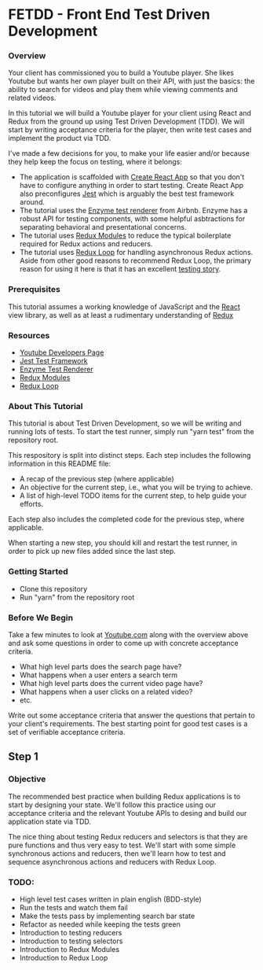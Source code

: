 
# FETDD - Front End Test Driven Development

### Overview
Your client has commissioned you to build a Youtube player. She likes Youtube but wants her own player built on their API, with just the basics: the ability to search for videos and play them while viewing comments and related videos.

In this tutorial we will build a Youtube player for your client using React and Redux from the ground up using Test Driven Development (TDD). We will start by writing acceptance criteria for the player, then write test cases and implement the product via TDD.

I've made a few decisions for you, to make your life easier and/or because they help keep the focus on testing, where it belongs:

- The application is scaffolded with [Create React App](https://github.com/facebook/create-react-app) so that you don't have to configure anything in order to start testing. Create React App also preconfigures [Jest](https://jestjs.io/docs/en/getting-started) which is arguably the best test framework around.
- The tutorial uses the [Enzyme test renderer](http://airbnb.io/enzyme/) from Airbnb. Enzyme has a robust API for testing components, with some helpful asbtractions for separating behavioral and presentational concerns.
- The tutorial uses [Redux Modules](https://mboperator.gitbooks.io/redux-modules/content/) to reduce the typical boilerplate required for Redux actions and reducers.
- The tutorial uses [Redux Loop](https://redux-loop.js.org/) for handling asynchronous Redux actions. Aside from other good reasons to recommend Redux Loop, the primary reason for using it here is that it has an excellent [testing story](https://redux-loop.js.org/docs/tutorial/Testing.html).

### Prerequisites
This tutorial assumes a working knowledge of JavaScript and the [React](https://reactjs.org/) view library, as well as at least a rudimentary understanding of [Redux](https://redux.js.org/)

### Resources
- [Youtube Developers Page](https://developers.google.com/youtube/) 
- [Jest Test Framework](https://jestjs.io/docs/en/getting-started)
- [Enzyme Test Renderer](http://airbnb.io/enzyme/)
- [Redux Modules](https://mboperator.gitbooks.io/redux-modules/content/)
- [Redux Loop](https://redux-loop.js.org/)

### About This Tutorial
This tutorial is about Test Driven Development, so we will be writing and running lots of tests. To start the test runner, simply run "yarn test" from the repository root.

This respository is split into distinct steps. Each step includes the following information in this README file:
- A recap of the previous step (where applicable)
- An objective for the current step, i.e., what you will be trying to achieve.
- A list of high-level TODO items for the current step, to help guide your efforts.

Each step also includes the completed code for the previous step, where applicable.

When starting a new step, you should kill and restart the test runner, in order to pick up new files added since the last step.

### Getting Started
- Clone this repository
- Run "yarn" from the repository root

### Before We Begin
Take a few minutes to look at [Youtube.com](https://www.youtube.com/) along with the overview above and ask some questions in order to come up with concrete acceptance criteria.

- What high level parts does the search page have?
- What happens when a user enters a search term
- What high level parts does the current video page have?
- What happens when a user clicks on a related video?
- etc.

Write out some acceptance criteria that answer the questions that pertain to your client's requirements. The best starting point for good test cases is a set of verifiable acceptance criteria.

## Step 1

### Objective
The recommended best practice when building Redux applications is to start by designing your state. We'll follow this practice using our acceptance criteria and the relevant Youtube APIs to desing and build our application state via TDD.

The nice thing about testing Redux reducers and selectors is that they are pure functions and thus very easy to test. We'll start with some simple synchronous actions and reducers, then we'll learn how to test and sequence asynchronous actions and reducers with Redux Loop.

### TODO:
- High level test cases written in plain english (BDD-style)
- Run the tests and watch them fail
- Make the tests pass by implementing search bar state
- Refactor as needed while keeping the tests green
- Introduction to testing reducers
- Introduction to testing selectors
- Introduction to Redux Modules
- Introduction to Redux Loop


